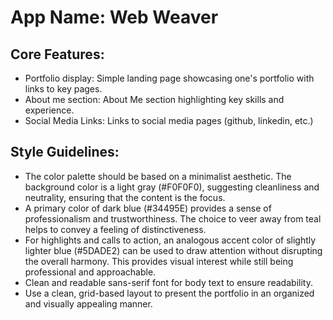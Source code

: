 # **App Name**: Web Weaver

## Core Features:

- Portfolio display: Simple landing page showcasing one's portfolio with links to key pages.
- About me section: About Me section highlighting key skills and experience.
- Social Media Links: Links to social media pages (github, linkedin, etc.)

## Style Guidelines:

- The color palette should be based on a minimalist aesthetic. The background color is a light gray (#F0F0F0), suggesting cleanliness and neutrality, ensuring that the content is the focus. 
- A primary color of dark blue (#34495E) provides a sense of professionalism and trustworthiness. The choice to veer away from teal helps to convey a feeling of distinctiveness. 
- For highlights and calls to action, an analogous accent color of slightly lighter blue (#5DADE2) can be used to draw attention without disrupting the overall harmony. This provides visual interest while still being professional and approachable.
- Clean and readable sans-serif font for body text to ensure readability.
- Use a clean, grid-based layout to present the portfolio in an organized and visually appealing manner.